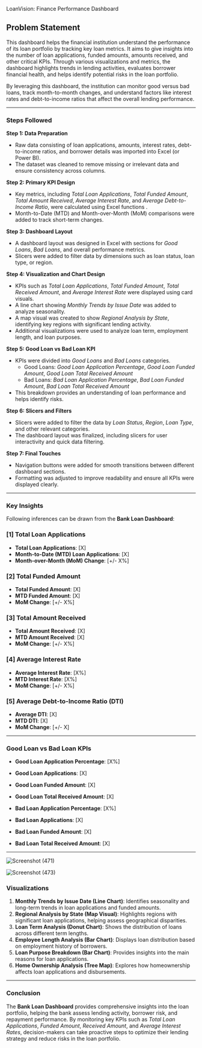 
LoanVision: Finance Performance Dashboard



## Problem Statement

This dashboard helps the financial institution understand the performance of its loan portfolio by tracking key loan metrics. It aims to give insights into the number of loan applications, funded amounts, amounts received, and other critical KPIs. Through various visualizations and metrics, the dashboard highlights trends in lending activities, evaluates borrower financial health, and helps identify potential risks in the loan portfolio.

By leveraging this dashboard, the institution can monitor good versus bad loans, track month-to-month changes, and understand factors like interest rates and debt-to-income ratios that affect the overall lending performance.

---

### Steps Followed

**Step 1: Data Preparation**
- Raw data consisting of loan applications, amounts, interest rates, debt-to-income ratios, and borrower details was imported into Excel (or Power BI).
- The dataset was cleaned to remove missing or irrelevant data and ensure consistency across columns.

**Step 2: Primary KPI Design**
- Key metrics, including *Total Loan Applications*, *Total Funded Amount*, *Total Amount Received*, *Average Interest Rate*, and *Average Debt-to-Income Ratio*, were calculated using Excel functions .
- Month-to-Date (MTD) and Month-over-Month (MoM) comparisons were added to track short-term changes.

**Step 3: Dashboard Layout**
- A dashboard layout was designed in Excel with sections for *Good Loans*, *Bad Loans*, and overall performance metrics.
- Slicers were added to filter data by dimensions such as loan status, loan type, or region.

**Step 4: Visualization and Chart Design**
- KPIs such as *Total Loan Applications*, *Total Funded Amount*, *Total Received Amount*, and *Average Interest Rate* were displayed using card visuals.
- A line chart showing *Monthly Trends by Issue Date* was added to analyze seasonality.
- A map visual was created to show *Regional Analysis by State*, identifying key regions with significant lending activity.
- Additional visualizations were used to analyze loan term, employment length, and loan purposes.

**Step 5: Good Loan vs Bad Loan KPI**
- KPIs were divided into *Good Loans* and *Bad Loans* categories.
  - Good Loans: *Good Loan Application Percentage*, *Good Loan Funded Amount*, *Good Loan Total Received Amount*
  - Bad Loans: *Bad Loan Application Percentage*, *Bad Loan Funded Amount*, *Bad Loan Total Received Amount*
- This breakdown provides an understanding of loan performance and helps identify risks.

**Step 6: Slicers and Filters**
- Slicers were added to filter the data by *Loan Status*, *Region*, *Loan Type*, and other relevant categories.
- The dashboard layout was finalized, including slicers for user interactivity and quick data filtering.

**Step 7: Final Touches**
- Navigation buttons were added for smooth transitions between different dashboard sections.
- Formatting was adjusted to improve readability and ensure all KPIs were displayed clearly.

---

### Key Insights

Following inferences can be drawn from the **Bank Loan Dashboard**:

### [1] **Total Loan Applications**

- **Total Loan Applications**: [X]
- **Month-to-Date (MTD) Loan Applications**: [X]
- **Month-over-Month (MoM) Change**: [+/- X%]

### [2] **Total Funded Amount**

- **Total Funded Amount**: [X]
- **MTD Funded Amount**: [X]
- **MoM Change**: [+/- X%]

### [3] **Total Amount Received**

- **Total Amount Received**: [X]
- **MTD Amount Received**: [X]
- **MoM Change**: [+/- X%]

### [4] **Average Interest Rate**

- **Average Interest Rate**: [X%]
- **MTD Interest Rate**: [X%]
- **MoM Change**: [+/- X%]

### [5] **Average Debt-to-Income Ratio (DTI)**

- **Average DTI**: [X]
- **MTD DTI**: [X]
- **MoM Change**: [+/- X]

---

### Good Loan vs Bad Loan KPIs

- **Good Loan Application Percentage**: [X%]
- **Good Loan Applications**: [X]
- **Good Loan Funded Amount**: [X]
- **Good Loan Total Received Amount**: [X]

- **Bad Loan Application Percentage**: [X%]
- **Bad Loan Applications**: [X]
- **Bad Loan Funded Amount**: [X]
- **Bad Loan Total Received Amount**: [X]

---
![Screenshot (471)](https://github.com/user-attachments/assets/7440bdf3-e077-49bf-b29b-d7f223188601)

![Screenshot (473)](https://github.com/user-attachments/assets/7468d8f8-df05-40f8-ab4a-c6791cecd542)



### Visualizations

1. **Monthly Trends by Issue Date (Line Chart)**: Identifies seasonality and long-term trends in loan applications and funded amounts.
2. **Regional Analysis by State (Map Visual)**: Highlights regions with significant loan applications, helping assess geographical disparities.
3. **Loan Term Analysis (Donut Chart)**: Shows the distribution of loans across different term lengths.
4. **Employee Length Analysis (Bar Chart)**: Displays loan distribution based on employment history of borrowers.
5. **Loan Purpose Breakdown (Bar Chart)**: Provides insights into the main reasons for loan applications.
6. **Home Ownership Analysis (Tree Map)**: Explores how homeownership affects loan applications and disbursements.

---

### Conclusion

The **Bank Loan Dashboard** provides comprehensive insights into the loan portfolio, helping the bank assess lending activity, borrower risk, and repayment performance. By monitoring key KPIs such as *Total Loan Applications*, *Funded Amount*, *Received Amount*, and *Average Interest Rates*, decision-makers can take proactive steps to optimize their lending strategy and reduce risks in the loan portfolio.
